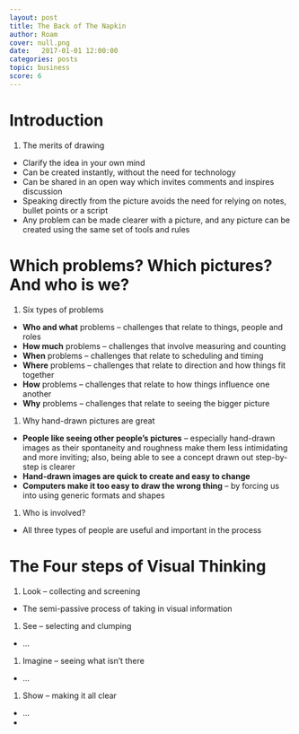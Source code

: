 ```yaml
---
layout: post
title: The Back of The Napkin
author: Roam
cover: null.png
date:   2017-01-01 12:00:00
categories: posts
topic: business
score: 6
---
```


# Introduction

1.  The merits of drawing
-   Clarify the idea in your own mind
-   Can be created instantly, without the need for technology
-   Can be shared in an open way which invites comments and inspires
    discussion
-   Speaking directly from the picture avoids the need for relying on
    notes, bullet points or a script
-   Any problem can be made clearer with a picture, and any picture can
    be created using the same set of tools and rules

# Which problems? Which pictures? And who is we?

1.  Six types of problems
-   **Who and what** problems – challenges that relate
    to things, people and roles
-   **How much** problems – challenges that involve measuring and
    counting
-   **When** problems – challenges that relate to scheduling and timing
-   **Where** problems – challenges that relate to direction and how
    things fit together
-   **How** problems – challenges that relate to how things influence
    one another
-   **Why** problems – challenges that relate to seeing the bigger
    picture

1.  Why hand-drawn pictures are great
-   **People like seeing other people’s pictures** – especially
    hand-drawn images as their spontaneity and roughness make them less
    intimidating and more inviting; also, being able to see a concept
    drawn out step-by-step is clearer
-   **Hand-drawn images are quick to create and easy to change**
-   **Computers make it too easy to draw the wrong thing** – by forcing
    us into using generic formats and shapes

1.  Who is involved?
-   All three types of people are useful
    and important in the process

# The Four steps of Visual Thinking

1.  Look – collecting and screening
-   The semi-passive process of taking in visual information
1.  See – selecting and clumping
-   …
1.  Imagine – seeing what isn’t there
-   …
1.  Show – making it all clear
-   …
-   
